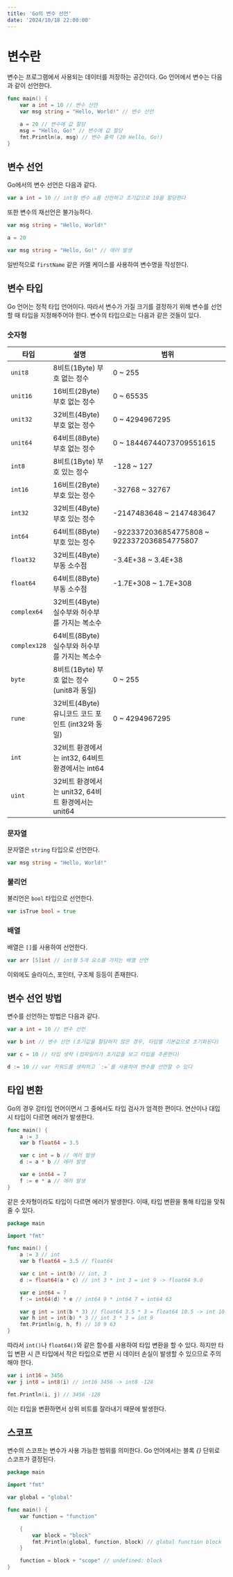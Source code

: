 ```yaml
---
title: 'Go의 변수 선언'
date: '2024/10/18 22:00:00'
---
```


# 변수란

변수는 프로그램에서 사용되는 데이터를 저장하는 공간이다. Go 언어에서 변수는 다음과 같이 선언한다.

```go
func main() {
	var a int = 10 // 변수 선언
	var msg string = "Hello, World!" // 변수 선언

	a = 20 // 변수에 값 할당
	msg = "Hello, Go!" // 변수에 값 할당
	fmt.Println(a, msg) // 변수 출력 (20 Hello, Go!)
}
```

## 변수 선언

Go에서의 변수 선언은 다음과 같다.

```go
var a int = 10 // int형 변수 a를 선언하고 초기값으로 10을 할당한다
```

또한 변수의 재선언은 불가능하다.

```go
var msg string = "Hello, World!"

a = 20

var msg string = "Hello, Go!" // 에러 발생
```

일반적으로 `firstName` 같은 카멜 케이스를 사용하여 변수명을 작성한다.

## 변수 타입

Go 언어는 정적 타입 언어이다. 따라서 변수가 가질 크기를 결정하기 위해 변수를 선언할 때 타입을 지정해주어야 한다.
변수의 타입으로는 다음과 같은 것들이 있다.

### 숫자형

| 타입         | 설명                                               | 범위                                       |
| ------------ | -------------------------------------------------- | ------------------------------------------ |
| `unit8`      | 8비트(1Byte) 부호 없는 정수                        | 0 ~ 255                                    |
| `unit16`     | 16비트(2Byte) 부호 없는 정수                       | 0 ~ 65535                                  |
| `unit32`     | 32비트(4Byte) 부호 없는 정수                       | 0 ~ 4294967295                             |
| `unit64`     | 64비트(8Byte) 부호 없는 정수                       | 0 ~ 18446744073709551615                   |
| `int8`       | 8비트(1Byte) 부호 있는 정수                        | -128 ~ 127                                 |
| `int16`      | 16비트(2Byte) 부호 있는 정수                       | -32768 ~ 32767                             |
| `int32`      | 32비트(4Byte) 부호 있는 정수                       | -2147483648 ~ 2147483647                   |
| `int64`      | 64비트(8Byte) 부호 있는 정수                       | -9223372036854775808 ~ 9223372036854775807 |
| `float32`    | 32비트(4Byte) 부동 소수점                          | -3.4E+38 ~ 3.4E+38                         |
| `float64`    | 64비트(8Byte) 부동 소수점                          | -1.7E+308 ~ 1.7E+308                       |
| `complex64`  | 32비트(4Byte) 실수부와 허수부를 가지는 복소수      |                                            |
| `complex128` | 64비트(8Byte) 실수부와 허수부를 가지는 복소수      |                                            |
| `byte`       | 8비트(1Byte) 부호 없는 정수 (unit8과 동일)         | 0 ~ 255                                    |
| `rune`       | 32비트(4Byte) 유니코드 코드 포인트 (int32와 동일)  | 0 ~ 4294967295                             |
| `int`        | 32비트 환경에서는 int32, 64비트 환경에서는 int64   |                                            |
| `uint`       | 32비트 환경에서는 unit32, 64비트 환경에서는 unit64 |                                            |

### 문자열

문자열은 `string` 타입으로 선언한다.

```go
var msg string = "Hello, World!"
```

### 불리언

불리언은 `bool` 타입으로 선언한다.

```go
var isTrue bool = true
```

### 배열

배열은 `[]`를 사용하여 선언한다.

```go
var arr [5]int // int형 5개 요소를 가지는 배열 선언
```

이외에도 슬라이스, 포인터, 구조체 등등이 존재한다.

## 변수 선언 방법

변수를 선언하는 방법은 다음과 같다.

```go
var a int = 10 // 변수 선언

var b int // 변수 선언 (초기값을 할당하지 않은 경우, 타입별 기본값으로 초기화된다)

var c = 10 // 타입 생략 (컴파일러가 초기값을 보고 타입을 추론한다)

d := 10 // var 키워드를 생략하고 `:=`를 사용하여 변수를 선언할 수 있다
```

## 타입 변환

Go의 경우 강타입 언어이면서 그 중에서도 타입 검사가 엄격한 편이다. 연산이나 대입 시 타입이 다르면 에러가 발생한다.

```go
func main() {
	a := 3
	var b float64 = 3.5

	var c int = b // 에러 발생
	d := a * b // 에러 발생

	var e int64 = 7
	f := e * a // 에러 발생
}
```

같은 숫자형이라도 타입이 다르면 에러가 발생한다. 이때, 타입 변환을 통해 타입을 맞춰줄 수 있다.

```go
package main

import "fmt"

func main() {
	a := 3 // int
	var b float64 = 3.5 // float64

	var c int = int(b) // int, 3
	d := float64(a * c) // int 3 * int 3 = int 9 -> float64 9.0

	var e int64 = 7
	f := int64(d) * e // int64 9 * int64 7 = int64 63

	var g int = int(b * 3) // float64 3.5 * 3 = float64 10.5 -> int 10
	var h int = int(b) * 3 // int 3 * 3 = int 9
	fmt.Println(g, h, f) // 10 9 63
}
```

따라서 `int()`나 `float64()`와 같은 함수를 사용하여 타입 변환을 할 수 있다.
하지만 타입 변환 시 큰 타입에서 작은 타입으로 변환 시 데이터 손실이 발생할 수 있으므로 주의해야 한다.

```go
var i int16 = 3456
var j int8 = int8(i) // int16 3456 -> int8 -128

fmt.Println(i, j) // 3456 -128
```

이는 타입을 변환하면서 상위 비트를 잘라내기 때문에 발생한다.

## 스코프

변수의 스코프는 변수가 사용 가능한 범위를 의미한다. Go 언어에서는 블록 _{}_ 단위로 스코프가 결정된다.

```go
package main

import "fmt"

var global = "global"

func main() {
	var function = "function"

	{
		var block = "block"
		fmt.Println(global, function, block) // global function block
	}

	function = block + "scope" // undefined: block
}
```
